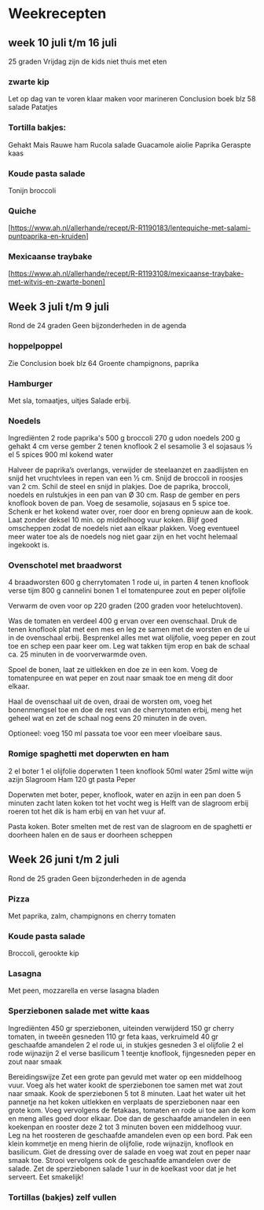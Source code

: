 # Weekrecepten

## week 10 juli t/m 16 juli
25 graden
Vrijdag zijn de kids niet thuis met eten

### zwarte kip
Let op dag van te voren klaar maken voor marineren
Conclusion boek blz 58
salade
Patatjes

### Tortilla bakjes:
Gehakt
Mais
Rauwe ham
Rucola salade
Guacamole 
aiolie
Paprika
Geraspte kaas

### Koude pasta salade
Tonijn broccoli 

### Quiche
[https://www.ah.nl/allerhande/recept/R-R1190183/lentequiche-met-salami-puntpaprika-en-kruiden]

### Mexicaanse traybake
[https://www.ah.nl/allerhande/recept/R-R1193108/mexicaanse-traybake-met-witvis-en-zwarte-bonen]

## Week 3 juli t/m 9 juli
Rond de 24 graden
Geen bijzonderheden in de agenda

### hoppelpoppel
Zie Conclusion boek blz 64
Groente champignons, paprika

### Hamburger
Met sla, tomaatjes, uitjes
Salade erbij.

### Noedels
Ingrediënten
2 rode paprika's
500 g broccoli
270 g udon noedels
200 g gehakt
4 cm verse gember
2 tenen knoflook
2 el sesamolie
3 el sojasaus
½ el 5 spices
900 ml kokend water

Halveer de paprika’s overlangs, verwijder de steelaanzet en zaadlijsten en snijd het vruchtvlees in repen van een ½ cm. Snijd de broccoli in roosjes van 2 cm. Schil de steel en snijd in plakjes.
Doe de paprika, broccoli, noedels en rulstukjes in een pan van Ø 30 cm. Rasp de gember en pers knoflook boven de pan. Voeg de sesamolie, sojasaus en 5 spice toe.
Schenk er het kokend water over, roer door en breng opnieuw aan de kook. Laat zonder deksel 10 min. op middelhoog vuur koken. Blijf goed omscheppen zodat de noedels niet aan elkaar plakken. Voeg eventueel meer water toe als de noedels nog niet gaar zijn en het vocht helemaal ingekookt is.

### Ovenschotel met braadworst
4 braadworsten
600 g cherrytomaten
1  rode ui, in parten
4 tenen knoflook
verse tijm
800 g cannelini bonen
1 el tomatenpuree
zout en peper
olijfolie

Verwarm de oven voor op 220 graden (200 graden voor heteluchtoven).

Was de tomaten en verdeel 400 g ervan over een ovenschaal. Druk de tenen knoflook plat met een mes en leg ze samen met de worsten en de ui in de ovenschaal erbij. Besprenkel alles met wat olijfolie, voeg peper en zout toe en schep een paar keer om. Leg wat takken tijm erop en bak de schaal ca. 25 minuten in de voorverwarmde oven.

Spoel de bonen, laat ze uitlekken en doe ze in een kom. Voeg de tomatenpuree en wat peper en zout naar smaak toe en meng dit door elkaar.

Haal de ovenschaal uit de oven, draai de worsten om, voeg het bonenmengsel toe en doe de rest van de cherrytomaten erbij, meng het geheel wat en zet de schaal nog eens 20 minuten in de oven.

Optioneel: voeg 150 ml passata toe voor een meer vloeibare saus.

### Romige spaghetti met doperwten en ham
2 el boter
1 el olijfolie
doperwten
1 teen knoflook
50ml water
25ml witte wijn azijn
Slagroom
Ham
120 gt pasta
Peper

Doperwten met boter, peper, knoflook, water en azijn in een pan doen
5 minuten zacht laten koken tot het vocht weg is
Helft van de slagroom erbij roeren tot het dik is ham erbij en van het vuur af.

Pasta koken. Boter smelten met de rest van de slagroom en de spaghetti er doorheen halen en de saus er doorheen scheppen

## Week 26 juni t/m  2 juli
Rond de 25 graden
Geen bijzonderheden in de agenda

### Pizza
Met paprika, zalm, champignons en cherry tomaten

### Koude pasta salade
Broccoli, gerookte kip

### Lasagna
Met peen, mozzarella en verse lasagna bladen

### Sperziebonen salade met witte kaas
Ingrediënten
450 gr sperziebonen, uiteinden verwijderd
150 gr cherry tomaten, in tweeën gesneden
110 gr feta kaas, verkruimeld
40 gr geschaafde amandelen
2 el rode ui, in stukjes gesneden
3 el olijfolie
2 el rode wijnazijn
2 el verse basilicum
1 teentje knoflook, fijngesneden
peper en zout naar smaak

Bereidingswijze
Zet een grote pan gevuld met water op een middelhoog vuur. Voeg als het water kookt de sperziebonen toe samen met wat zout naar smaak. Kook de sperziebonen 5 tot 8 minuten. Laat het water uit het pannetje na het koken uitlekken en verplaats de sperziebonen naar een grote kom.
Voeg vervolgens de fetakaas, tomaten en rode ui toe aan de kom en meng alles goed door elkaar. Doe dan de geschaafde amandelen in een koekenpan en rooster deze 2 tot 3 minuten boven een middelhoog vuur. Leg na het roosteren de geschaafde amandelen even op een bord.
Pak een klein kommetje en meng hierin de olijfolie, rode wijnazijn, knoflook en basilicum. Giet de dressing over de salade en voeg wat zout en peper naar smaak toe. Strooi vervolgens ook de geschaafde amandelen over de salade. Zet de sperziebonen salade 1 uur in de koelkast voor dat je het serveert. Eet smakelijk!

### Tortillas (bakjes) zelf vullen



